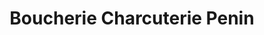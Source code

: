 ---
title: "Boucherie Charcuterie Penin"
url: /saint-andre-de-corcy/boucherie-charcuterie-penin/
shop: Metzgerei
---